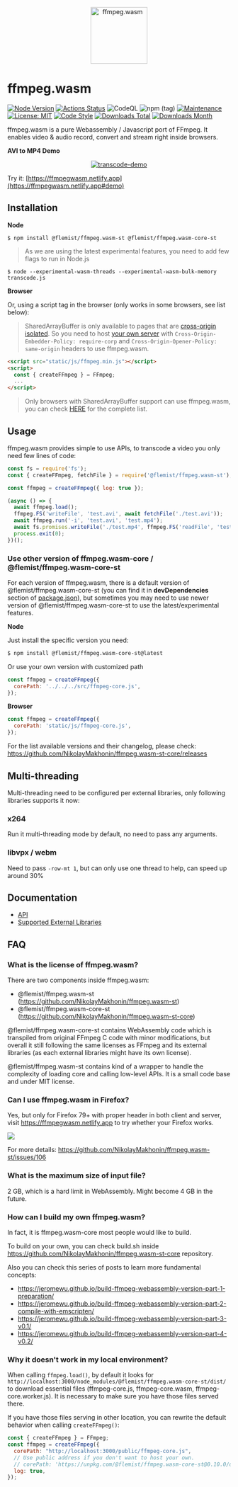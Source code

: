 <p align="center">
  <a href="#">
    <img alt="ffmpeg.wasm" width="128px" height="128px" src="https://github.com/NikolayMakhonin/ffmpeg.wasm-st/raw/master/docs/images/ffmpegwasm-icon.png">
  </a>
</p>

# ffmpeg.wasm

[![Node Version](https://img.shields.io/node/v/@flemist/ffmpeg.wasm-st.svg)](https://img.shields.io/node/v/@flemist/ffmpeg.wasm-st.svg)
[![Actions Status](https://github.com/NikolayMakhonin/ffmpeg.wasm-st/workflows/CI/badge.svg)](https://github.com/NikolayMakhonin/ffmpeg.wasm-st/actions)
![CodeQL](https://github.com/NikolayMakhonin/ffmpeg.wasm-st/workflows/CodeQL/badge.svg)
![npm (tag)](https://img.shields.io/npm/v/@flemist/ffmpeg.wasm-st/latest)
[![Maintenance](https://img.shields.io/badge/Maintained%3F-yes-green.svg)](https://github.com/NikolayMakhonin/ffmpeg.wasm-st/graphs/commit-activity)
[![License: MIT](https://img.shields.io/badge/License-MIT-yellow.svg)](https://opensource.org/licenses/MIT)
[![Code Style](https://badgen.net/badge/code%20style/airbnb/ff5a5f?icon=airbnb)](https://github.com/airbnb/javascript)
[![Downloads Total](https://img.shields.io/npm/dt/@flemist/ffmpeg.wasm-st.svg)](https://www.npmjs.com/package/@flemist/ffmpeg.wasm-st)
[![Downloads Month](https://img.shields.io/npm/dm/@flemist/ffmpeg.wasm-st.svg)](https://www.npmjs.com/package/@flemist/ffmpeg.wasm-st)

ffmpeg.wasm is a pure Webassembly / Javascript port of FFmpeg. It enables video & audio record, convert and stream right inside browsers.

**AVI to MP4 Demo**
<p align="center">
  <a href="#">
    <img alt="transcode-demo" src="https://github.com/NikolayMakhonin/ffmpeg.wasm-st/raw/master/docs/images/transcode.gif">
  </a>
</p>

Try it: [https://ffmpegwasm.netlify.app](https://ffmpegwasm.netlify.app#demo)


## Installation

**Node**

```
$ npm install @flemist/ffmpeg.wasm-st @flemist/ffmpeg.wasm-core-st
```

> As we are using the latest experimental features, you need to add few flags to run in Node.js

```
$ node --experimental-wasm-threads --experimental-wasm-bulk-memory transcode.js
```

**Browser**

Or, using a script tag in the browser (only works in some browsers, see list below):

> SharedArrayBuffer is only available to pages that are [cross-origin isolated](https://developer.chrome.com/blog/enabling-shared-array-buffer/#cross-origin-isolation). So you need to host [your own server](https://github.com/ffmpegwasm/ffmpegwasm.github.io/blob/main/server/server.js) with `Cross-Origin-Embedder-Policy: require-corp` and `Cross-Origin-Opener-Policy: same-origin` headers to use ffmpeg.wasm.

```html
<script src="static/js/ffmpeg.min.js"></script>
<script>
  const { createFFmpeg } = FFmpeg;
  ...
</script>
```

> Only browsers with SharedArrayBuffer support can use ffmpeg.wasm, you can check [HERE](https://caniuse.com/sharedarraybuffer) for the complete list.

## Usage

ffmpeg.wasm provides simple to use APIs, to transcode a video you only need few lines of code:

```javascript
const fs = require('fs');
const { createFFmpeg, fetchFile } = require('@flemist/ffmpeg.wasm-st');

const ffmpeg = createFFmpeg({ log: true });

(async () => {
  await ffmpeg.load();
  ffmpeg.FS('writeFile', 'test.avi', await fetchFile('./test.avi'));
  await ffmpeg.run('-i', 'test.avi', 'test.mp4');
  await fs.promises.writeFile('./test.mp4', ffmpeg.FS('readFile', 'test.mp4'));
  process.exit(0);
})();
```

### Use other version of ffmpeg.wasm-core / @flemist/ffmpeg.wasm-core-st

For each version of ffmpeg.wasm, there is a default version of @flemist/ffmpeg.wasm-core-st (you can find it in **devDependencies** section of [package.json](https://github.com/NikolayMakhonin/ffmpeg.wasm-st/blob/master/package.json)), but sometimes you may need to use newer version of @flemist/ffmpeg.wasm-core-st to use the latest/experimental features.

**Node**

Just install the specific version you need:

```bash
$ npm install @flemist/ffmpeg.wasm-core-st@latest
```

Or use your own version with customized path

```javascript
const ffmpeg = createFFmpeg({
  corePath: '../../../src/ffmpeg-core.js',
});
```

**Browser**

```javascript
const ffmpeg = createFFmpeg({
  corePath: 'static/js/ffmpeg-core.js',
});
```

For the list available versions and their changelog, please check: https://github.com/NikolayMakhonin/ffmpeg.wasm-st-core/releases

## Multi-threading

Multi-threading need to be configured per external libraries, only following libraries supports it now:

### x264

Run it multi-threading mode by default, no need to pass any arguments.

### libvpx / webm

Need to pass `-row-mt 1`, but can only use one thread to help, can speed up around 30%

## Documentation

- [API](https://github.com/NikolayMakhonin/ffmpeg.wasm-st/blob/master/docs/api.md)
- [Supported External Libraries](https://github.com/NikolayMakhonin/ffmpeg.wasm-st-core#configuration)

## FAQ

### What is the license of ffmpeg.wasm?

There are two components inside ffmpeg.wasm:

- @flemist/ffmpeg.wasm-st (https://github.com/NikolayMakhonin/ffmpeg.wasm-st)
- @flemist/ffmpeg.wasm-core-st (https://github.com/NikolayMakhonin/ffmpeg.wasm-st-core)

@flemist/ffmpeg.wasm-core-st contains WebAssembly code which is transpiled from original FFmpeg C code with minor modifications, but overall it still following the same licenses as FFmpeg and its external libraries (as each external libraries might have its own license).

@flemist/ffmpeg.wasm-st contains kind of a wrapper to handle the complexity of loading core and calling low-level APIs. It is a small code base and under MIT license.

### Can I use ffmpeg.wasm in Firefox?

Yes, but only for Firefox 79+ with proper header in both client and server, visit https://ffmpegwasm.netlify.app to try whether your Firefox works.

![](https://user-images.githubusercontent.com/5723124/98955802-4cb20c80-253a-11eb-8f16-ce0298720a2a.png)

For more details: https://github.com/NikolayMakhonin/ffmpeg.wasm-st/issues/106

### What is the maximum size of input file?

2 GB, which is a hard limit in WebAssembly. Might become 4 GB in the future.

### How can I build my own ffmpeg.wasm?

In fact, it is ffmpeg.wasm-core most people would like to build.

To build on your own, you can check build.sh inside https://github.com/NikolayMakhonin/ffmpeg.wasm-st-core repository.

Also you can check this series of posts to learn more fundamental concepts:

- https://jeromewu.github.io/build-ffmpeg-webassembly-version-part-1-preparation/
- https://jeromewu.github.io/build-ffmpeg-webassembly-version-part-2-compile-with-emscripten/
- https://jeromewu.github.io/build-ffmpeg-webassembly-version-part-3-v0.1/
- https://jeromewu.github.io/build-ffmpeg-webassembly-version-part-4-v0.2/

### Why it doesn't work in my local environment?

When calling `ffmpeg.load()`, by default it looks for `http://localhost:3000/node_modules/@flemist/ffmpeg.wasm-core-st/dist/` to download essential files (ffmpeg-core.js, ffmpeg-core.wasm, ffmpeg-core.worker.js). It is necessary to make sure you have those files served there.

If you have those files serving in other location, you can rewrite the default behavior when calling `createFFmpeg()`:

```javascript
const { createFFmpeg } = FFmpeg;
const ffmpeg = createFFmpeg({
  corePath: "http://localhost:3000/public/ffmpeg-core.js",
  // Use public address if you don't want to host your own.
  // corePath: 'https://unpkg.com/@flemist/ffmpeg.wasm-core-st@0.10.0/dist/ffmpeg-core.js'
  log: true,
});
```

